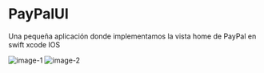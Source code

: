 # PayPalUI
Una pequeña aplicación donde implementamos la vista home de PayPal en swift xcode IOS

![image-1](https://user-images.githubusercontent.com/30934641/65838629-b5084500-e2ca-11e9-8bda-3a3fa5f3aadf.png)
![image-2](https://user-images.githubusercontent.com/30934641/65838630-b5084500-e2ca-11e9-80ac-d6a031bf7366.png)
